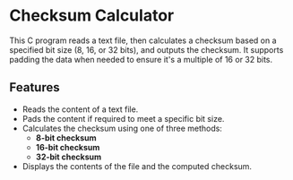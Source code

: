 # Checksum Calculator 
This C program reads a text file, then calculates a checksum based on a specified bit size (8, 16, or 32 bits), and outputs the checksum. It supports padding the data when needed to ensure it's a multiple of 16 or 32 bits.

## Features

- Reads the content of a text file.
- Pads the content if required to meet a specific bit size.
- Calculates the checksum using one of three methods:
  - **8-bit checksum**
  - **16-bit checksum**
  - **32-bit checksum**
- Displays the contents of the file and the computed checksum.